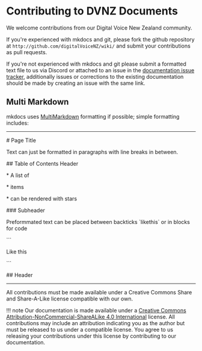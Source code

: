 # Contributing to DVNZ Documents


We welcome contributions from our Digital Voice New Zealand community.

If you're experienced with mkdocs and git, please fork the github repository at `http://github.com/digitalVoiceNZ/wiki/` and submit your contributions as pull requests.

If you're not experienced with mkdocs and git please submit a formatted text file to us via Discord or attached to an issue in the [documentation issue tracker](https://github.com/DigitalVoiceNZ/wiki/issues), additionally issues or corrections to the existing documentation should be made by creating an issue with the same link.

## Multi Markdown

mkdocs uses [MultiMarkdown](https://fletcherpenney.net/multimarkdown/) formatting if possible; simple formatting includes:

---
\# Page Title

Text can just be formatted in paragraphs with line breaks in between.


\## Table of Contents Header

\* A list of

\* items

\* can be rendered with stars

\### Subheader

Preformmated text can be placed between backticks \`likethis\` or in blocks for code 

\```

Like this

\```

\## Header

---


All contributions must be made available under a Creative Commons Share and Share-A-Like license compatible with our own.

!!! note
    Our documentation is made available under a [Creative Commons Attribution-NonCommercial-ShareALike 4.0 International](http://creativecommons.org/licenses/by-nc-sa/4.0/)  license.  All contributions may include an attribution indicating you as the author but must be released to us under a compatible license.   You agree to us releasing your contributions under this license by contributing to our documentation.


